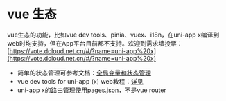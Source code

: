 # vue 生态

vue生态的功能，比如vue dev tools、pinia、vuex、i18n，在uni-app x编译到web时均支持，但在App平台目前都不支持。欢迎到需求墙投票：[https://vote.dcloud.net.cn/#/?name=uni-app%20x](https://vote.dcloud.net.cn/#/?name=uni-app%20x)

- 简单的状态管理可参考文档：[全局变量和状态管理](../tutorial/store.md)
- vue dev tools for uni-app (x) web教程：[详见](https://uniapp.dcloud.net.cn/tutorial/debug/uni-vue-devtools.html)
- uni-app x的路由管理使用[pages.json](../collocation/pagesjson.md)，不是vue router
